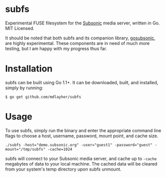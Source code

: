 subfs
=====

Experimental FUSE filesystem for the [Subsonic](http://www.subsonic.org/pages/index.jsp) media server, written in Go.  MIT Licensed.

It should be noted that both subfs and its companion library, [gosubsonic](https://github.com/mdlayher/gosubsonic), are highly experimental.
These components are in need of much more testing, but I am happy with my progress thus far.

Installation
============

subfs can be built using Go 1.1+. It can be downloaded, built, and installed, simply by running:

`$ go get github.com/mdlayher/subfs`

Usage
=====

To use subfs, simply run the binary and enter the appropriate command line flags to choose a host, username,
password, mount point, and cache size.

`./subfs -host="demo.subsonic.org" -user="guest1" -password="guest" -mount="/tmp/subfs" -cache=1024`

subfs will connect to your Subsonic media server, and cache up to `-cache` megabytes of data to your local
machine.  The cached data will be cleared from your system's temp directory upon subfs unmount.
